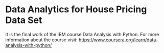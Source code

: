 # Data Analytics for House Pricing Data Set

It is the final work of the IBM course Data Analysis with Python. For more information about the course visit: https://www.coursera.org/learn/data-analysis-with-python/
